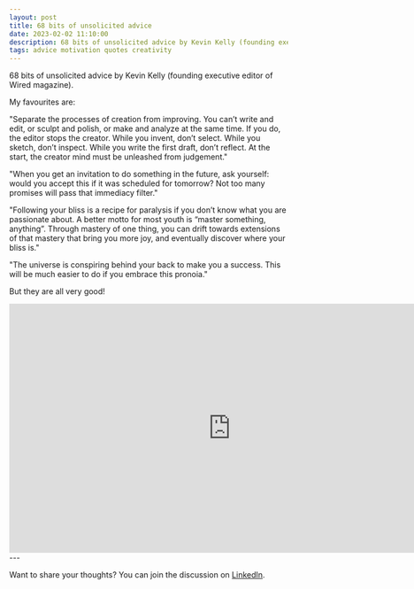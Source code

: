 ```yaml
---
layout: post
title: 68 bits of unsolicited advice
date: 2023-02-02 11:10:00
description: 68 bits of unsolicited advice by Kevin Kelly (founding executive editor of Wired magazine).
tags: advice motivation quotes creativity
---
```

68 bits of unsolicited advice by Kevin Kelly (founding executive editor of Wired magazine).

My favourites are:

"Separate the processes of creation from improving. You can’t write and edit, or sculpt and polish, or make and analyze at the same time. If you do, the editor stops the creator. While you invent, don’t select. While you sketch, don’t inspect. While you write the first draft, don’t reflect. At the start, the creator mind must be unleashed from judgement."

"When you get an invitation to do something in the future, ask yourself: would you accept this if it was scheduled for tomorrow? Not too many promises will pass that immediacy filter."

"Following your bliss is a recipe for paralysis if you don’t know what you are passionate about. A better motto for most youth is “master something, anything”. Through mastery of one thing, you can drift towards extensions of that mastery that bring you more joy, and eventually discover where your bliss is."

"The universe is conspiring behind your back to make you a success. This will be much easier to do if you embrace this pronoia."

But they are all very good!

<iframe width="800" height="450" src="https://www.youtube.com/embed/Zz70rcguxwk" title="YouTube video player" frameborder="0" allow="accelerometer; autoplay; clipboard-write; encrypted-media; gyroscope; picture-in-picture; web-share" allowfullscreen></iframe>
---

Want to share your thoughts? You can join the discussion on [LinkedIn](https://www.linkedin.com/posts/agata-branczyk_68-bits-of-unsolicited-advice-activity-7026585207172468736-7-mM).
